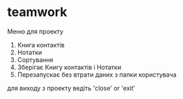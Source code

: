 # teamwork
Меню для проекту

1. Книга контактів 
2. Нотатки
3. Сортування
4. Зберігає Книгу контактів і Нотатки
5. Перезапускає без втрати даних з папки користувача 

для виходу з проекту ведіть 'close' or  'exit'
